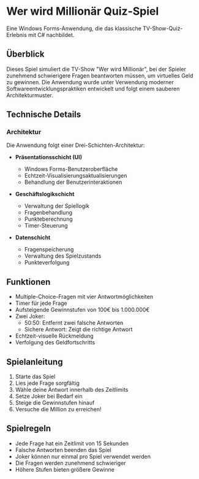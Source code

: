 # Wer wird Millionär Quiz-Spiel
Eine Windows Forms-Anwendung, die das klassische TV-Show-Quiz-Erlebnis mit C# nachbildet.

## Überblick
Dieses Spiel simuliert die TV-Show "Wer wird Millionär", bei der Spieler zunehmend schwierigere Fragen beantworten müssen, um virtuelles Geld zu gewinnen. Die Anwendung wurde unter Verwendung moderner Softwareentwicklungspraktiken entwickelt und folgt einem sauberen Architekturmuster.

## Technische Details

### Architektur
Die Anwendung folgt einer Drei-Schichten-Architektur:

* **Präsentationsschicht (UI)**
   * Windows Forms-Benutzeroberfläche
   * Echtzeit-Visualisierungsaktualisierungen
   * Behandlung der Benutzerinteraktionen

* **Geschäftslogikschicht**
   * Verwaltung der Spiellogik
   * Fragenbehandlung
   * Punkteberechnung
   * Timer-Steuerung

* **Datenschicht**
   * Fragenspeicherung
   * Verwaltung des Spielzustands
   * Punkteverfolgung

## Funktionen
- Multiple-Choice-Fragen mit vier Antwortmöglichkeiten
- Timer für jede Frage
- Aufsteigende Gewinnstufen von 100€ bis 1.000.000€
- Zwei Joker:
  - 50:50: Entfernt zwei falsche Antworten
  - Sichere Antwort: Zeigt die richtige Antwort
- Echtzeit-visuelle Rückmeldung
- Verfolgung des Geldfortschritts

## Spielanleitung
1. Starte das Spiel
2. Lies jede Frage sorgfältig
3. Wähle deine Antwort innerhalb des Zeitlimits
4. Setze Joker bei Bedarf ein
5. Steige die Gewinnstufen hinauf
6. Versuche die Million zu erreichen!

## Spielregeln
- Jede Frage hat ein Zeitlimit von 15 Sekunden
- Falsche Antworten beenden das Spiel
- Joker können nur einmal pro Spiel verwendet werden
- Die Fragen werden zunehmend schwieriger
- Höhere Stufen bieten größere Gewinne
